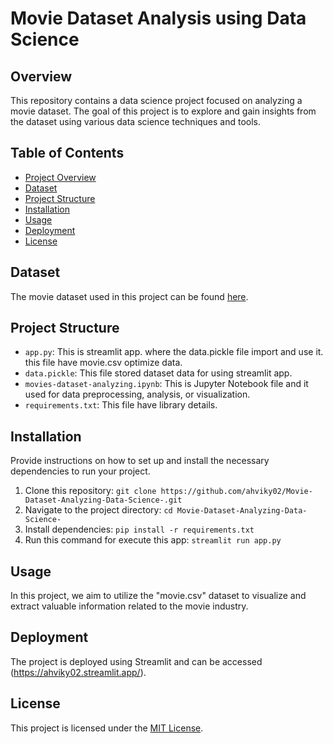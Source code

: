 # Movie Dataset Analysis using Data Science

## Overview

This repository contains a data science project focused on analyzing a movie dataset. The goal of this project is to explore and gain insights from the dataset using various data science techniques and tools.

## Table of Contents

- [Project Overview](#overview)
- [Dataset](#dataset)
- [Project Structure](#project-structure)
- [Installation](#installation)
- [Usage](#usage)
- [Deployment](#deployment)
- [License](#license)

## Dataset

The movie dataset used in this project can be found [here]((https://github.com/ahviky02/Movie-Dataset-Analyzing-Data-Science-/blob/main/movie.csv)). 

## Project Structure

- `app.py`: This is streamlit app. where the data.pickle file import and use it. this file have movie.csv optimize data.
- `data.pickle`: This file stored dataset data for using streamlit app.
- `movies-dataset-analyzing.ipynb`: This is Jupyter Notebook file and it used for data preprocessing, analysis, or visualization.
- `requirements.txt`: This file have library details.

## Installation

Provide instructions on how to set up and install the necessary dependencies to run your project. 

1. Clone this repository: `git clone https://github.com/ahviky02/Movie-Dataset-Analyzing-Data-Science-.git`
2. Navigate to the project directory: `cd Movie-Dataset-Analyzing-Data-Science-`
3. Install dependencies: `pip install -r requirements.txt`
4. Run this command for execute this app: `streamlit run app.py`

## Usage

In this project, we aim to utilize the "movie.csv" dataset to visualize and extract valuable information related to the movie industry.

## Deployment

The project is deployed using Streamlit and can be accessed (https://ahviky02.streamlit.app/).

## License

This project is licensed under the [MIT License](LICENSE).


